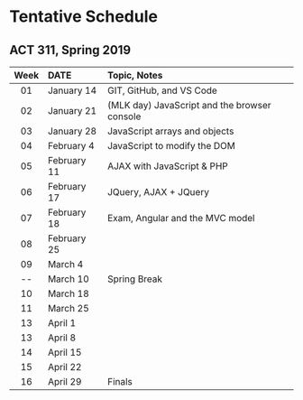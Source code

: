 # Tentative Schedule
## ACT 311, Spring 2019

Week| DATE | Topic, Notes 
:---:|:-----|:-----------
01 | January 14 | GIT, GitHub, and VS Code
02 | January 21 | (MLK day) JavaScript and the browser console
03 | January 28 | JavaScript arrays and objects
04 | February 4 | JavaScript to modify the DOM 
05 | February 11 | AJAX with JavaScript & PHP
06 | February 17 | JQuery, AJAX + JQuery
07 | February 18 | Exam, Angular and the MVC model
08 | February 25 | 
09 | March 4 | 
-- | March 10 | Spring Break | 
10 | March 18 | 
11 | March 25 | 
13 | April 1 | 
13 | April 8 | 
14 | April 15 | 
15 | April 22 | 
16 | April 29 | Finals | 
